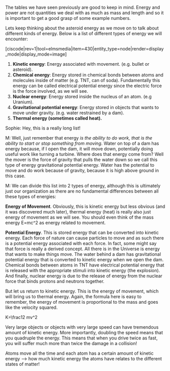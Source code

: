 The tables we have seen previously are good to keep in mind. Energy and power are not quantities we deal with as much as mass and length and so it is important to get a good grasp of some example numbers. 

Lets keep thinking about the asteroid energy as we move on to talk about different kinds of energy. Below is a list of different types of energy we will encounter:

[ciscode|rev=1|tool=elmsmedia|item=430|entity_type=node|render=display_mode|display_mode=image]

1. **Kinetic energy**: Energy associated with movement. \(e.g. bullet or asteroid\).
2. **Chemical energy**: Energy stored in chemical bonds between atoms and molecules inside of matter \(e.g. TNT, can of soda\). Fundamentally this energy can be called electrical potential energy since the electric force is the force involved, as we will see.
3. **Nuclear energy**: Energy stored inside the nucleus of an atom. \(e.g Uranium\).
4. **Gravitational potential energy**: Energy stored in objects that wants to move under gravity. \(e.g. water restrained by a dam\).
5. **Thermal energy \(sometimes called heat\).**

Sophie: Hey, this is a really long list!

M: Well, just remember that energy _is the ability to do work, that is the ability to start or stop something from moving_. Water on top of a dam has energy because, if I open the dam, it will move down, potentially doing useful work like turning a turbine. Where does that energy come from? Well the mover is the force of gravity that pulls the water down so we call this type of energy gravitational potential energy. Water has the potential to move and do work because of gravity, because it is high above ground in this case.

M: We can divide this list into 2 types of energy, although this is ultimately just our organization as there are no fundamental differences between all these types of energies:

**Energy of Movement**. Obviously, this is kinetic energy but less obvious \(and it was discovered much later\), thermal energy \(heat\) is really also just energy of movement as we will see. You should even think of the mass energy  <lrn-math>E=mc^2 </lrn-math> as energy related to movement.

**Potential Energy**. This is stored energy that can be converted into kinetic energy. Each force of nature can cause particles to move and as such there is a potential energy associated with each force. In fact, some might say that force is really a derived concept. All there is in the Universe is energy that wants to make things move. The water behind a dam has gravitational potential energy that is converted to kinetic energy when we open the dam. Chemical bonds between atoms in TNT have electrical potential energy that is released with the appropriate stimuli into kinetic energy \(the explosion\). And finally, nuclear energy is due to the release of energy from the nuclear force that binds protons and neutrons together.

But let us return to kinetic energy. This is the energy of movement, which will bring us to thermal energy. Again, the formula here is easy to remember, the energy of movement is proportional to the mass and goes like the velocity squared.

 <lrn-math>K=\frac12 mv^2 </lrn-math>

Very large objects or objects with very large speed can have tremendous amount of kinetic energy. More importantly, doubling the speed means that you quadruple the energy. This means that when you drive twice as fast, you will suffer much more than twice the damage in a collision!

Atoms move all the time and each atom has a certain amount of kinetic energy --&gt; how much kinetic energy the atoms have relates to the different states of matter!

